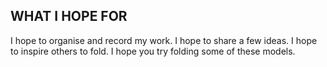 ## WHAT I HOPE FOR

I hope to organise and record my work. I hope to share a few ideas. I hope to inspire others to fold. I hope you try folding some of these models.